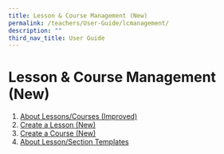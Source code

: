 ```yaml
---
title: Lesson & Course Management (New)
permalink: /teachers/User-Guide/lcmanagement/
description: ""
third_nav_title: User Guide
---
```

# Lesson & Course Management (New)
1. <a href="/user-guide/Teachers-UG/aboutlessons/" target="_blank">About Lessons/Courses (Improved)</a>
3. <a href="/user-guide/Teachers-UG/createlesson/" target="_blank">Create a Lesson (New)</a>
4. <a href="/user-guide/Teachers-UG/createcourse/" target="_blank">Create a Course (New)</a>
5. <a href="/user-guide/Teachers-UG/LessonTemplates/" target="_blank">About Lesson/Section Templates</a>





